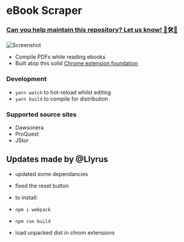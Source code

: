 # eBook Scraper

### [**Can you help maintain this repository? Let us know! 🌈🛠💬**](https://github.com/janbaykara/ebook-scraper/discussions/12)

![Screenshot](https://i.imgur.com/3zeuWBe.png)

- Compile PDFs while reading ebooks
- Built atop this solid [Chrome extension foundation](https://github.com/martellaj/chrome-extension-react-typescript-boilerplate)

### Development

- `yarn watch` to hot-reload whilst editing
- `yarn build` to compile for distribution

### Supported source sites

- Dawsonera
- ProQuest
- JStor

## Updates made by @Llyrus

- updated some dependancies
- fixed the reset button

- to install:
-   `npm i webpack`
-   `npm run build`
-   load unpacked dist in chrom extensions
